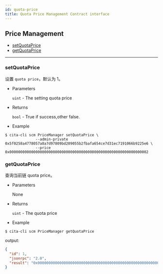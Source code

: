 ```yaml
---
id: quota-price
title: Quota Price Management Contract interface
---
```



<h2 class="hover-list">Price Management</h2>

- [setQuotaPrice](#setQuotaPrice)
- [getQuotaPrice](#getQuotaPrice)

* * *

### setQuotaPrice

设置 `quota price`，默认为 1。

- Parameters
    
    `uint` - The setting quota price

- Returns
    
    `bool` - True if success,other false.

- Example

```shell
$ cita-cli scm PriceManager setQuotaPrice \
              --admin-private 0x5f0258a4778057a8a7d97809bd209055b2fbafa654ce7d31ec7191066b9225e6 \
              --price 0x0000000000000000000000000000000000000000000000000000000000000002
```

### getQuotaPrice

查询当前链 quota price。

- Parameters
    
    None

- Returns
    
    `uint` - The quota price

- Example

```shell
$ cita-cli scm PriceManager getQuotaPrice
```

output:

```json
{
  "id": 1,
  "jsonrpc": "2.0",
  "result": "0x0000000000000000000000000000000000000000000000000000000000000002"
}
```